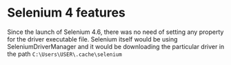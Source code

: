 # Selenium 4 features

Since the launch of Selenium 4.6, there was no need of setting any property for the driver executable file. Selenium itself would be using SeleniumDriverManager and it would be downloading the particular driver in the path `C:\Users\USER\.cache\selenium`